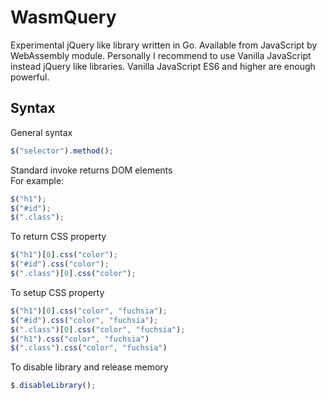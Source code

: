 # WasmQuery
Experimental jQuery like library written in Go. Available from JavaScript by WebAssembly module. Personally I recommend to use Vanilla JavaScript instead jQuery like libraries. Vanilla JavaScript ES6 and higher are enough powerful.

## Syntax
General syntax  
```js
$("selector").method();
```
Standard invoke returns DOM elements  
For example:  
```js
$("h1");
$("#id");
$(".class");
```
To return CSS property
```js
$("h1")[0].css("color");
$("#id").css("color");
$(".class")[0].css("color");
```
To setup CSS property
```js
$("h1")[0].css("color", "fuchsia");
$("#id").css("color", "fuchsia");
$(".class")[0].css("color", "fuchsia");
$("h1").css("color", "fuchsia")
$(".class").css("color", "fuchsia")
```
To disable library and release memory
```js
$.disableLibrary();
```
